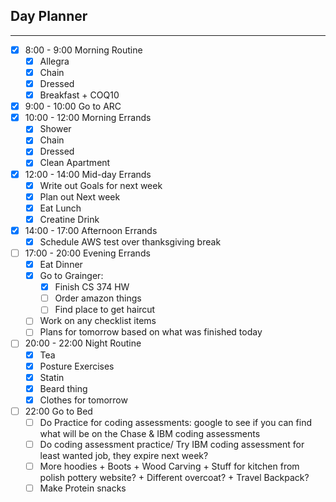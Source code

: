 ## Day Planner
---
- [x] 8:00 - 9:00 Morning Routine
	- [x] Allegra
	- [x] Chain
	- [x] Dressed
	- [x] Breakfast + COQ10
- [x] 9:00 - 10:00 Go to ARC
- [x] 10:00 - 12:00 Morning Errands
	- [x] Shower
	- [x] Chain 
	- [x] Dressed 
	- [x] Clean Apartment
- [x] 12:00 - 14:00 Mid-day Errands
	- [x] Write out Goals for next week
	- [x] Plan out Next week
	- [x] Eat Lunch
	- [x] Creatine Drink
- [x] 14:00 - 17:00 Afternoon Errands
	- [x] Schedule AWS test over thanksgiving break
- [ ] 17:00 - 20:00 Evening Errands
	- [x] Eat Dinner
	- [x] Go to Grainger:
		- [x] Finish CS 374 HW 
		- [ ] Order amazon things
		- [ ] Find place to get haircut 
	- [ ] Work on any checklist items
	- [ ] Plans for tomorrow based on what was finished today
- [ ] 20:00 - 22:00 Night Routine
	- [x] Tea
	- [x] Posture Exercises
	- [x] Statin
	- [x] Beard thing
	- [x] Clothes for tomorrow
- [ ] 22:00 Go to Bed
	- [ ] Do Practice for coding assessments: google to see if you can find what will be on the Chase & IBM coding assessments
	- [ ] Do coding assessment practice/ Try IBM coding assessment for least wanted job, they expire next week?
	- [ ] More hoodies + Boots + Wood Carving + Stuff for kitchen from polish pottery website? + Different overcoat? + Travel Backpack?
	- [ ] Make Protein snacks